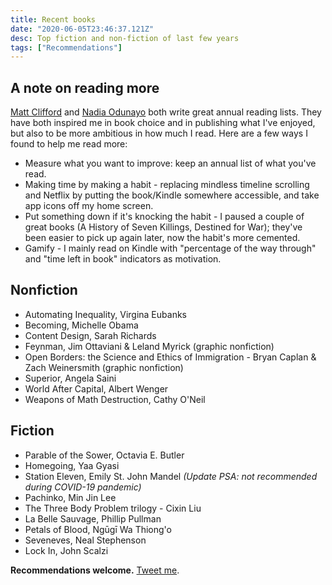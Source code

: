 ```yaml
---
title: Recent books
date: "2020-06-05T23:46:37.121Z"
desc: Top fiction and non-fiction of last few years
tags: ["Recommendations"]
---
```


## A note on reading more

[Matt Clifford](https://medium.com/@matthewclifford/what-i-read-in-2018-9108385ccb6b) and [Nadia Odunayo](https://medium.com/@nodunayo/what-i-read-in-2018-2eb91511c656) both write great annual reading lists. They have both inspired me in book choice and in publishing what I've enjoyed, but also to be more ambitious in how much I read. Here are a few ways I found to help me read more:

* Measure what you want to improve: keep an annual list of what you've read.
* Making time by making a habit - replacing mindless timeline scrolling and Netflix by putting the book/Kindle somewhere accessible, and take app icons off my home screen.
* Put something down if it's knocking the habit - I paused a couple of great books (A History of Seven Killings, Destined for War); they've been easier to pick up again later, now the habit's more cemented.
* Gamify - I mainly read on Kindle with "percentage of the way through" and "time left in book" indicators as motivation.

## Nonfiction

* Automating Inequality, Virgina Eubanks
* Becoming, Michelle Obama
* Content Design, Sarah Richards
* Feynman, Jim Ottaviani & Leland Myrick (graphic nonfiction)
* Open Borders: the Science and Ethics of Immigration - Bryan Caplan & Zach Weinersmith (graphic nonfiction)
* Superior, Angela Saini
* World After Capital, Albert Wenger
* Weapons of Math Destruction, Cathy O'Neil

## Fiction

* Parable of the Sower, Octavia E. Butler 
* Homegoing, Yaa Gyasi
* Station Eleven, Emily St. John Mandel *(Update PSA: not recommended during COVID-19 pandemic)*
* Pachinko, Min Jin Lee
* The Three Body Problem trilogy - Cixin Liu
* La Belle Sauvage, Phillip Pullman
* Petals of Blood, Ngūgī Wa Thiong'o
* Seveneves, Neal Stephenson
* Lock In, John Scalzi

**Recommendations welcome.** [Tweet me](https://twitter.com/jennyhbren). 
